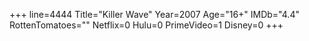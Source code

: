 +++
line=4444
Title="Killer Wave"
Year=2007
Age="16+"
IMDb="4.4"
RottenTomatoes=""
Netflix=0
Hulu=0
PrimeVideo=1
Disney=0
+++

